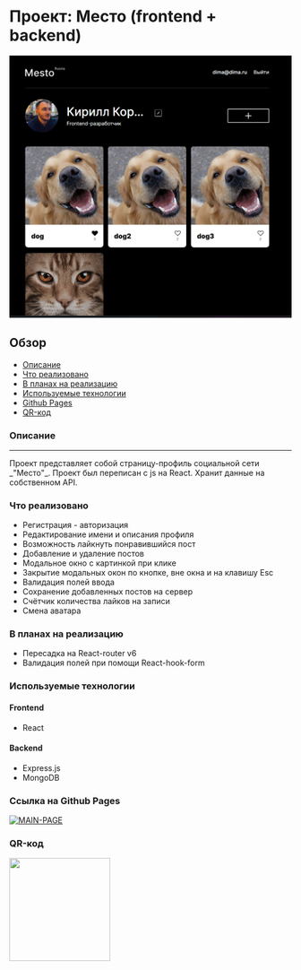 # Проект: Место (frontend + backend)
<a href="https://kirkors.mesto.nomoredomains.work/"><img src="./frontend/src/images/image.png" alt="Демо сайта"/></a>

## Обзор

<ul>
  <li><a href="#desc">Описание</a></li>
  <li><a href="#realized">Что реализовано</a></li>
  <li><a href="#todo">В планах на реализацию</a></li>
  <li><a href="#techs">Используемые технологии</a></li>
  <li><a href="#link">Github Pages</a></li>
  <li><a href="#qrlink">QR-код</a></li>
</ul>

<h3 name="desc">Описание</h3>
<hr>
Проект представляет собой страницу-профиль социальной сети _"Место"_. Проект был переписан с js на React. Хранит данные на собственном API.

<h3 name="realized">Что реализовано</h3>

+ Регистрация - авторизация
+ Редактирование имени и описания профиля
+ Возможность лайкнуть понравившийся пост
+ Добавление и удаление постов
+ Модальное окно с картинкой при клике
+ Закрытие модальных окон по кнопке, вне окна и на клавишу Esc
+ Валидация полей ввода
+ Сохранение добавленных постов на сервер
+ Счётчик количества лайков на записи
+ Смена аватара

<h3 name="todo">В планах на реализацию</h3>

+ Пересадка на React-router v6
+ Валидация полей при помощи React-hook-form

<h3 name="techs">Используемые технологии</h3>

#### Frontend
+ React

#### Backend
+ Express.js
+ MongoDB

<h3 name="link">Ссылка на Github Pages</h3>

<a href="https://kirkors.mesto.nomoredomains.work/"><img src="https://i.ibb.co/7XVHNgF/MAIN-PAGE.jpg" alt="MAIN-PAGE"></a>

<h3 name="qrlink">QR-код</h3>

<img src="http://qrcoder.ru/code/?https%3A%2F%2Fkirkors.mesto.nomoredomains.work&4&0" alt="" width="180" height="184"></a>

